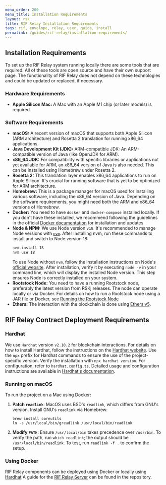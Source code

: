 ```yaml
---
menu_order: 200
menu_title: Installation Requirements
layout: rsk
title: RIF Relay Installation Requirements
tags: rif, envelope, relay, user, guide, install
permalink: /guides/rif-relay/installation-requirements/
---
```


## Installation Requirements

To set up the RIF Relay system running locally there are some tools that are required. All of these tools are open source and have their own support page. The functionality of RIF Relay does not depend on these technologies and could be updated or replaced, if necessary. 

### Hardware Requirements

- **Apple Silicon Mac:** A Mac with an Apple M1 chip (or later models) is required.

### Software Requirements

-	**macOS:** A recent version of macOS that supports both Apple Silicon (ARM architecture) and Rosetta 2 translation for running x86_64 applications.
-	**Java Development Kit (JDK):** ARM-compatible JDK: An ARM-compatible version of Java (like OpenJDK for ARM).
-	**x86_64 JDK:** For compatibility with specific libraries or applications not yet available for ARM, an x86_64 version of Java is also needed. This can be installed using Homebrew under Rosetta 2.
-	**Rosetta 2:** This translation layer enables x86_64 applications to run on Apple Silicon. It's crucial for running software that is yet to be optimized for ARM architecture.
-	**Homebrew:** This is a package manager for macOS used for installing various software, including the x86_64 version of Java. Depending on the software requirements, you might need both the ARM and x86_64 versions of Homebrew.
-	**Docker:** You need to have `docker` and `docker-compose` installed locally. If you don't have these installed, we recommend following the guidelines in the official [Docker documentation](https://docs.docker.com/get-docker/) for installation and updates.
-	**Node & NPM:** We use Node version `v18`. It's recommended to manage Node versions with [`nvm`](https://github.com/nvm-sh/nvm). After installing nvm, run these commands to install and switch to Node version 18:
    ```bash
    nvm install 18
    nvm use 18
    ```
    To use Node without `nvm`, follow the installation instructions on Node's [official website](https://nodejs.org/en/). After installation, verify it by executing `node -v` in your command line, which will display the installed Node version. This step ensures Node is correctly installed on your system.
- **Rootstock Node:** You need to have a running Rootstock node, preferably the latest version from RSKj releases. The node can operate locally or via Docker. For details on how to run a Rootstock node using a JAR file or Docker, see [Running the Rootstock Node](https://dev.rootstock.io/guides/rif-relay/running-the-rootstock-node)
- **Ethers:** The interaction with the blockchain is done using [Ethers v5](https://docs.ethers.org/v5/).

## RIF Relay Contract Deployment Requirements

### Hardhat

We use `Hardhat` version `v2.10.2` for blockchain interactions. For details on how to install Hardhat, follow the instructions on the [Hardhat website](https://hardhat.org/hardhat-runner/docs/getting-started#installation). 
Use the `npx` prefix for Hardhat commands to ensure the use of the project-specific version. Verify the installation with `npx hardhat version`. For configuration, refer to `hardhat.config.ts`. Detailed usage and configuration instructions are available in [Hardhat's documentation](https://hardhat.org/docs).

### Running on macOS

To run the project on a Mac using Docker:

1. **Patch `readlink`**: MacOS uses BSD's `readlink`, which differs from GNU's version. Install GNU's `readlink` via Homebrew:

   ```
   brew install coreutils
   ln -s /usr/local/bin/greadlink /usr/local/bin/readlink
   ```

2. **Modify `PATH`**: Ensure `/usr/local/bin` takes precedence over `/usr/bin`. To verify the path, run `which readlink`; the output should be `/usr/local/bin/readlink`. To test, run `readlink -f .` to confirm the setup.

### Using Docker

RIF Relay components can be deployed using Docker or locally using [Hardhat](/guides/rif-relay/installation-requirements#hardhat)
A guide for the [RIF Relay Server](https://github.com/rsksmart/rif-relay-server#execute-as-a-docker-container) can be found in the repository.
